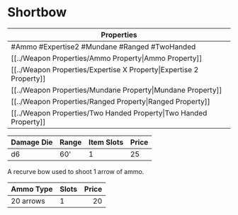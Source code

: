 # Shortbow

| Properties                                                          |
| ------------------------------------------------------------------- |
| #Ammo #Expertise2 #Mundane #Ranged #TwoHanded                       |
| [[../Weapon Properties/Ammo Property\|Ammo Property]]               |
| [[../Weapon Properties/Expertise X Property\|Expertise 2 Property]] |
| [[../Weapon Properties/Mundane Property\|Mundane Property]]         |
| [[../Weapon Properties/Ranged Property\|Ranged Property]]           |
| [[../Weapon Properties/Two Handed Property\|Two Handed Property]]   |

| Damage Die | Range | Item Slots | Price |
| ---------- | ----- | ---------- | ----- |
| d6         | 60'   | 1          | 25    |

A recurve bow used to shoot 1 arrow of ammo.

| Ammo Type | Slots | Price |
| --------- | ----- | ----: |
| 20 arrows | 1     |    20 |
